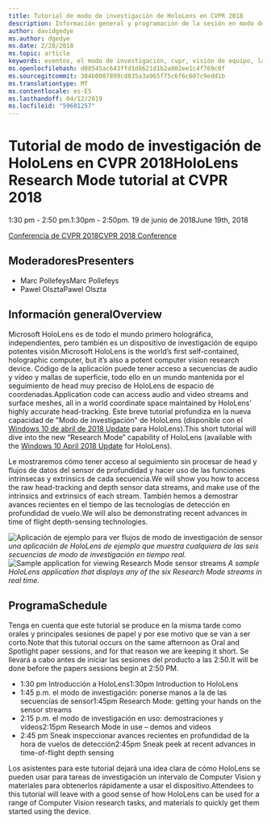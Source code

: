 ```yaml
---
title: Tutorial de modo de investigación de HoloLens en CVPR 2018
description: Información general y programación de la sesión en modo de investigación de HoloLens, entregarse en la conferencia CVPR de 19 de junio de 2018.
author: davidgedye
ms.author: dgedye
ms.date: 2/28/2018
ms.topic: article
keywords: eventos, el modo de investigación, cvpr, visión de equipo, la investigación, HoloLens
ms.openlocfilehash: d08545ac643ffd1d8621d1b2a802ee1c4f769c0f
ms.sourcegitcommit: 384b0087899cd835a3a965f75c6f6c607c9edd1b
ms.translationtype: MT
ms.contentlocale: es-ES
ms.lasthandoff: 04/12/2019
ms.locfileid: "59601257"
---
```

# <a name="hololens-research-mode-tutorial-at-cvpr-2018"></a><span data-ttu-id="02968-104">Tutorial de modo de investigación de HoloLens en CVPR 2018</span><span class="sxs-lookup"><span data-stu-id="02968-104">HoloLens Research Mode tutorial at CVPR 2018</span></span>
<span data-ttu-id="02968-105">1:30 pm - 2:50 pm.</span><span class="sxs-lookup"><span data-stu-id="02968-105">1:30pm - 2:50pm.</span></span> <span data-ttu-id="02968-106">19 de junio de 2018</span><span class="sxs-lookup"><span data-stu-id="02968-106">June 19th, 2018</span></span>

[<span data-ttu-id="02968-107">Conferencia de CVPR 2018</span><span class="sxs-lookup"><span data-stu-id="02968-107">CVPR 2018 Conference</span></span>](http://cvpr2018.thecvf.com/)

## <a name="presenters"></a><span data-ttu-id="02968-108">Moderadores</span><span class="sxs-lookup"><span data-stu-id="02968-108">Presenters</span></span>
* <span data-ttu-id="02968-109">Marc Pollefeys</span><span class="sxs-lookup"><span data-stu-id="02968-109">Marc Pollefeys</span></span>
* <span data-ttu-id="02968-110">Pawel Olszta</span><span class="sxs-lookup"><span data-stu-id="02968-110">Pawel Olszta</span></span>

## <a name="overview"></a><span data-ttu-id="02968-111">Información general</span><span class="sxs-lookup"><span data-stu-id="02968-111">Overview</span></span>
<span data-ttu-id="02968-112">Microsoft HoloLens es de todo el mundo primero holográfica, independientes, pero también es un dispositivo de investigación de equipo potentes visión.</span><span class="sxs-lookup"><span data-stu-id="02968-112">Microsoft HoloLens is the world’s first self-contained, holographic computer, but it’s also a potent computer vision research device.</span></span>
<span data-ttu-id="02968-113">Código de la aplicación puede tener acceso a secuencias de audio y vídeo y mallas de superficie, todo ello en un mundo mantenida por el seguimiento de head muy preciso de HoloLens de espacio de coordenadas.</span><span class="sxs-lookup"><span data-stu-id="02968-113">Application code can access audio and video streams and surface meshes, all in a world coordinate space maintained by HoloLens’ highly accurate head-tracking.</span></span> <span data-ttu-id="02968-114">Este breve tutorial profundiza en la nueva capacidad de "Modo de investigación" de HoloLens (disponible con el [Windows 10 de abril de 2018 Update](release-notes-april-2018.md) para HoloLens).</span><span class="sxs-lookup"><span data-stu-id="02968-114">This short tutorial will dive into the new “Research Mode” capability of HoloLens (available with the [Windows 10 April 2018 Update](release-notes-april-2018.md) for HoloLens).</span></span>

<span data-ttu-id="02968-115">Le mostraremos cómo tener acceso al seguimiento sin procesar de head y flujos de datos del sensor de profundidad y hacer uso de las funciones intrínsecas y extrinsics de cada secuencia.</span><span class="sxs-lookup"><span data-stu-id="02968-115">We will show you how to access the raw head-tracking and depth sensor data streams, and make use of the intrinsics and extrinsics of each stream.</span></span>  <span data-ttu-id="02968-116">También hemos a demostrar avances recientes en el tiempo de las tecnologías de detección en profundidad de vuelo.</span><span class="sxs-lookup"><span data-stu-id="02968-116">We will also be demonstrating recent advances in time of flight depth-sensing technologies.</span></span>

<span data-ttu-id="02968-117">![Aplicación de ejemplo para ver flujos de modo de investigación de sensor](images/sensor-stream-viewer.jpg)
*una aplicación de HoloLens de ejemplo que muestra cualquiera de las seis secuencias de modo de investigación en tiempo real.*</span><span class="sxs-lookup"><span data-stu-id="02968-117">![Sample application for viewing Research Mode sensor streams](images/sensor-stream-viewer.jpg)
*A sample HoloLens application that displays any of the six Research Mode streams in real time.*</span></span>

## <a name="schedule"></a><span data-ttu-id="02968-118">Programa</span><span class="sxs-lookup"><span data-stu-id="02968-118">Schedule</span></span>
<span data-ttu-id="02968-119">Tenga en cuenta que este tutorial se produce en la misma tarde como orales y principales sesiones de papel y por ese motivo que se van a ser corto.</span><span class="sxs-lookup"><span data-stu-id="02968-119">Note that this tutorial occurs on the same afternoon as Oral and Spotlight paper sessions, and for that reason we are keeping it short.</span></span>
<span data-ttu-id="02968-120">Se llevará a cabo antes de iniciar las sesiones del producto a las 2:50.</span><span class="sxs-lookup"><span data-stu-id="02968-120">It will be done before the papers sessions begin at 2:50 PM.</span></span>

- <span data-ttu-id="02968-121">1:30 pm Introducción a HoloLens</span><span class="sxs-lookup"><span data-stu-id="02968-121">1:30pm   Introduction to HoloLens</span></span> 
- <span data-ttu-id="02968-122">1:45 p.m. el modo de investigación: ponerse manos a la de las secuencias de sensor</span><span class="sxs-lookup"><span data-stu-id="02968-122">1:45pm   Research Mode: getting your hands on the sensor streams</span></span> 
- <span data-ttu-id="02968-123">2:15 p.m. el modo de investigación en uso: demostraciones y vídeos</span><span class="sxs-lookup"><span data-stu-id="02968-123">2:15pm   Research Mode in use – demos and videos</span></span> 
- <span data-ttu-id="02968-124">2:45 pm Sneak inspeccionar avances recientes en profundidad de la hora de vuelos de detección</span><span class="sxs-lookup"><span data-stu-id="02968-124">2:45pm   Sneak peek at recent advances in time-of-flight depth sensing</span></span> 

<span data-ttu-id="02968-125">Los asistentes para este tutorial dejará una idea clara de cómo HoloLens se pueden usar para tareas de investigación un intervalo de Computer Vision y materiales para obtenerlos rápidamente a usar el dispositivo.</span><span class="sxs-lookup"><span data-stu-id="02968-125">Attendees to this tutorial will leave with a good sense of how HoloLens can be used for a range of Computer Vision research tasks, and materials to quickly get them started using the device.</span></span>
